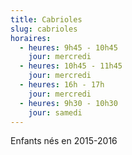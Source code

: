 ```yaml
---
title: Cabrioles
slug: cabrioles
horaires:
  - heures: 9h45 - 10h45
    jour: mercredi
  - heures: 10h45 - 11h45
    jour: mercredi
  - heures: 16h - 17h
    jour: mercredi
  - heures: 9h30 - 10h30
    jour: samedi
---
```

Enfants nés en 2015-2016
